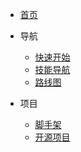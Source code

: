 * [首页](README.md)

* 导航
  * [快速开始](zh-cn/quickstart.md)
  * [技能导航](zh-cn/more-pages.md)
  * [路线图](zh-cn/custom-navbar.md)

* 项目
  * [脚手架](zh-cn/quickstart.md)
  * [开源项目](zh-cn/more-pages.md)
